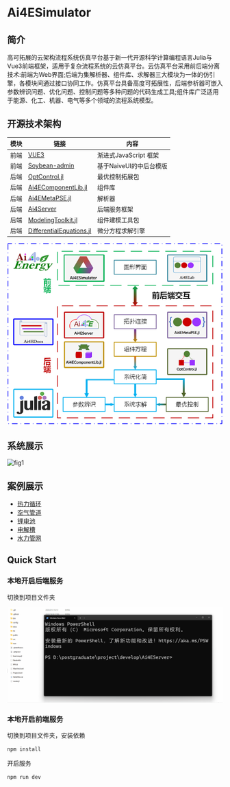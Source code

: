 # Ai4ESimulator

## 简介

高可拓展的云架构流程系统仿真平台基于新一代开源科学计算编程语言Julia与Vue3前端框架，适用于复杂流程系统的云仿真平台。云仿真平台采用前后端分离技术:前端为Web界面;后端为集解析器、组件库、求解器三大模块为一体的仿引擎，各模块间通过接口协同工作。仿真平台具备高度可拓展性，后端参析器可嵌入参数辨识问题、优化问题、控制问题等多种问题的代码生成工具;组件库广泛适用于能源、化工、机器、电气等多个领域的流程系统模型。

## 开源技术架构

|模块|链接|内容|
|---|---|---|
|前端|[VUE3](https://cn.vuejs.org/)|渐进式JavaScript 框架|
|前端|[Soybean-admin](https://github.com/honghuangdc/soybean-admin)|基于NaiveUI的中后台模版|
|后端|[OptControl.jl](https://ai4energy.github.io/OptControl.jl/dev/)|最优控制拓展包|
|后端|[Ai4EComponentLib.jl](https://ai4energy.github.io/Ai4EComponentLib.jl/dev/)|组件库|
|后端|[Ai4EMetaPSE.jl](https://ai4energy.github.io/Ai4EMetaPSE.jl/dev/)|解析器|
|后端|[Ai4Server](https://ai4energy.github.io/Ai4EServer/)|后端服务框架|
|后端|[ModelingToolkit.jl](https://github.com/SciML/ModelingToolkit.jl)|组件建模工具包|
|后端|[DifferentialEquations.jl](https://github.com/SciML/DifferentialEquations.jl)|微分方程求解引擎|

![图 1](assets/index-16-26-49.png)

## 系统展示

![fig1](assets/system_show.gif)

## 案例展示

* [热力循环](examples/Exam_ThermodynamicCycle.md)
* [空气管道](examples/Exam_AirPipeSim.md)
* [锂电池](examples/Exam_Li_battery.md)
* [电解槽](examples/Exam_PEMElectrolyzer.md)
* [水力管网](examples/Exam_IncompressiblePipe.md)

## Quick Start

### 本地开启后端服务

切换到项目文件夹

![fig1](assets/start_backend.gif)

### 本地开启前端服务

切换到项目文件夹，安装依赖

```sh
npm install
```

开启服务

```sh
npm run dev
```